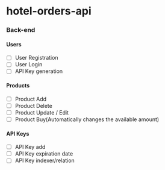 # hotel-orders-api



### Back-end

#### Users
- [ ] User Registration
- [ ] User Login
- [ ] API Key generation

#### Products
- [ ] Product Add
- [ ] Product Delete
- [ ] Product Update / Edit
- [ ] Product Buy(Automatically changes the available amount)

#### API Keys
- [ ] API Key add
- [ ] API Key expiration date
- [ ] API Key indexer/relation
